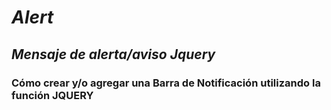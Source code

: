 # **_Alert_**

## _Mensaje de alerta/aviso Jquery_
### Cómo crear y/o agregar una Barra de Notificación utilizando la función JQUERY
